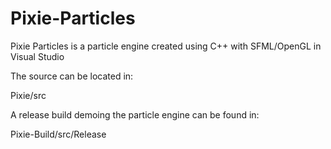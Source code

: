 # Pixie-Particles

Pixie Particles is a particle engine created using C++ with SFML/OpenGL in Visual Studio

The source can be located in:

Pixie/src

A release build demoing the particle engine can be found in:

Pixie-Build/src/Release
